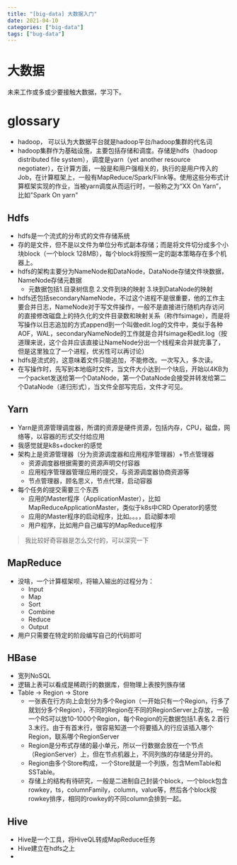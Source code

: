 ```yaml
---
title: "[big-data] 大数据入门"
date: 2021-04-10
categories: ["big-data"]
tags: ["bug-data"]
---
```


# 大数据
未来工作或多或少要接触大数据，学习下。

# glossary
- hadoop， 可以认为大数据平台就是hadoop平台/hadoop集群的代名词
- hadoop集群作为基础设施，主要包括存储和调度。存储是hdfs（hadoop distributed file system），调度是yarn（yet another resource negotiater），在计算方面，一般是和用户强相关的，执行的是用户传入的Job，在计算框架上，一般有MapReduce/Spark/Flink等。使用这些分布式计算框架实现的作业，当被yarn调度从而运行时，一般称之为“XX On Yarn”，比如"Spark On yarn"


## Hdfs
- hdfs是一个流式的分布式的文件存储系统
- 存的是文件，但不是以文件为单位分布式副本存储；而是将文件切分成多个小块block（一个block 128MB），每个block将按照一定的副本策略存在多个机器上。
- hdfs的架构主要分为NameNode和DataNode，DataNode存储文件块数据，NameNode存储元数据
  - 元数据包括1.目录树信息 2.文件到块的映射 3.块到DataNode的映射
- hdfs还包括secondaryNameNode，不过这个进程不是很重要，他的工作主要合并日志，NameNode对于写文件操作，一般不是直接进行随机内存访问的直接修改磁盘上的持久化的文件目录数和映射关系（称作fsimage），而是将写操作以日志追加的方式append到一个叫做edit.log的文件中，类似于各种AOF，WAL，secondaryNameNode的工作就是合并fsimage和edit.log（按道理来说，这个合并应该直接让NameNode分出一个线程来合并就完事了，但是这里独立了一个进程，优劣性可以再讨论）
- hdfs是流式的，这意味着文件只能追加，不能修改。一次写入，多次读。
- 在写操作时，先写到本地临时文件，当文件大小达到一个块后，开始以4KB为一个packet发送给第一个DataNode，第一个DataNode会接受并转发给第二个DataNode（递归形式），当文件全部写完后，文件才可见。

## Yarn
- Yarn是资源管理调度器，所谓的资源是硬件资源，包括内存，CPU，磁盘，网络等，以容器的形式交付给应用
- 我感觉就是k8s+docker的感觉
- 架构上是资源管理器（分为资源调度器和应用程序管理器）+节点管理器
  - 资源调度器根据需要的资源声明交付容器
  - 应用程序管理器管理应用的提交，与资源调度器协商资源等
  - 节点管理器，顾名思义，节点代理，启动容器
- 每个任务的提交需要三个东西
  - 应用的Master程序（ApplicationMaster），比如MapReduceApplicationMaster，类似于k8s中CRD Operator的感觉
  - 应用的Master程序的启动程序，比如。。。，启动脚本呗
  - 用户程序，比如用户自己编写的MapReduce程序

> 我比较好奇容器是怎么交付的，可以深究一下


## MapReduce
- 没啥，一个计算框架呗，将输入输出的过程分为：
  - Input
  - Map
  - Sort
  - Combine
  - Reduce
  - Output
- 用户只需要在特定的阶段编写自己的代码即可


## HBase
- 宽列NoSQL
- 逻辑上表可以看成是稀疏行的数据库，但物理上表按列族存储
- Table -> Region -> Store 
  - 一张表在行方向上会划分为多个Region（一开始只有一个Region，行多了就划分多个Region），不同的Region在不同的RegionServer上存放，一般一个RS可以放10-1000个Region，每个Region的元数据包括1.表名 2.首行 3.末行。由于有首末行，很容易知道一个将要插入的行应该插入哪个Region，联系哪个RegionServer
  - Region是分布式存储的最小单元，所以一行数据会放在一个节点（RegionServer）上，但在节点机器上，不同列族的存储是分开的。
  - Region由多个Store构成，一个Store就是一个列族，包含MemTable和SSTable。
  - 存储上的结构有待研究，一般是二进制自己封装个block，一个block包含rowkey，ts，columnFamily，column，value等，然后各个block按rowkey排序，相同的rowkey的不同column会排到一起。



## Hive
- Hive是一个工具，将HiveQL转成MapReduce任务
- Hive建立在hdfs之上
- 